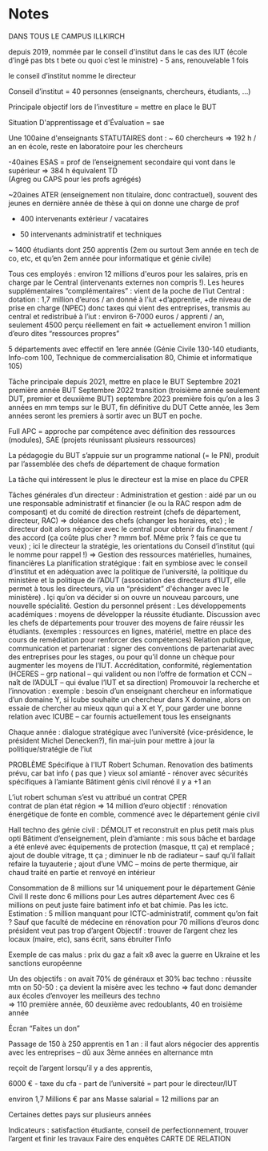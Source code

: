 # Notes

DANS TOUS LE CAMPUS ILLKIRCH

depuis 2019, nommée par le conseil d'institut dans le cas des IUT (école d’ingé pas bts t bete ou quoi c’est le ministre) - 5 ans, renouvelable 1 fois

le conseil d’institut nomme le directeur

Conseil d’institut = 40 personnes (enseignants, chercheurs, étudiants, …)

Principale objectif lors de l’investiture = mettre en place le BUT

Situation D'apprentissage et d'Évaluation = sae

Une 100aine d'enseignants STATUTAIRES
dont :
~ 60 chercheurs => 192 h / an en école, reste en laboratoire pour les chercheurs

-40aines ESAS = prof de l’enseignement secondaire qui vont dans le supérieur => 384 h équivalent TD  
(Agreg ou CAPS pour les profs agrégés)

~20aines ATER (enseignement non titulaire, donc contractuel), souvent des jeunes en dernière année de thèse à qui on donne une charge de prof

- 400 intervenants extérieur / vacataires

- 50 intervenants administratif et techniques

~ 1400 étudiants dont 250 apprentis (2em ou surtout 3em année en tech de co, etc, et qu’en 2em année pour informatique et génie civile)

Tous ces employés : environ 12 millions d'euros pour les salaires, pris en charge par le Central (intervenants externes non compris !). Les heures supplémentaires “complémentaires” : vient de la poche de l’iut
Central :
dotation : 1,7 million d’euros / an donné à l’iut
+d’apprentie, +de niveau de prise en charge (NPEC) donc taxes qui vient des entreprises, transmis au central et redistribué à l’iut : environ 6-7000 euros / apprenti / an, seulement 4500 perçu réellement en fait ⇒ actuellement environ 1 million d’euro dites “ressources propres”

5 départements avec effectif en 1ere année (Génie Civile 130-140 etudiants, Info-com 100, Technique de commercialisation 80, Chimie et informatique 105)

Tâche principale depuis 2021, mettre en place le BUT
Septembre 2021 première année BUT
Septembre 2022 transition (troisième année seulement DUT, premier et deuxième BUT)
septembre 2023 première fois qu’on a les 3 années en mm temps sur le BUT, fin définitive du DUT
Cette année, les 3em années seront les premiers à sortir avec un BUT en poche.

Full APC = approche par compétence avec définition des ressources (modules), SAE (projets réunissant plusieurs ressources)

La pédagogie du BUT s’appuie sur un programme national (= le PN), produit par l’assemblée des chefs de département de chaque formation

La tâche qui intéressent le plus le directeur est la mise en place du CPER

Tâches générales d’un directeur :
Administration et gestion : aidé par un ou une responsable administratif et financier (le ou la RAC respon adm de composant) et du comité de direction restreint (chefs de département, directeur, RAC) => doléance des chefs (changer les horaires, etc) ; le directeur doit alors négocier avec le central pour obtenir du financement / des accord (ça coûte plus cher ? mmm bof. Même prix ? fais ce que tu veux) ; ici le directeur la stratégie, les orientations du Conseil d’institut (qui le nomme pour rappel !) ⇒ Gestion des ressources matérielles, humaines, financières
La planification stratégique : fait en symbiose avec le conseil d’institut et en adéquation avec la politique de l’université, la politique du ministère et la politique de l’ADUT (association des directeurs d’IUT, elle permet à tous les directeurs, via un “président” d'échanger avec le ministère) . Içi qu’on va décider si on ouvre un nouveau parcours, une nouvelle spécialité.
Gestion du personnel présent :
Les développements académiques : moyens de développer la réussite étudiante. Discussion avec les chefs de départements pour trouver des moyens de faire réussir les étudiants. (exemples : ressources en lignes, matériel, mettre en place des cours de remédiation pour renforcer des compétences)
Relation publique, communication et partenariat : signer des conventions de partenariat avec des entreprises pour les stages, ou pour qu’il donne un chèque pour augmenter les moyens de l’IUT.
Accréditation, conformité, réglementation (HCERES – grp national – qui valident ou non l’offre de formation et CCN – naît de l’ADULT – qui évalue l’IUT et sa direction)
Promouvoir la recherche et l’innovation : exemple : besoin d’un enseignant chercheur en informatique d’un domaine Y, si Icube souhaite un chercheur dans X domaine, alors on essaie de chercher au mieux qqun qui a X et Y, pour garder une bonne relation avec ICUBE – car fournis actuellement tous les enseignants

Chaque année : dialogue stratégique avec l’université (vice-présidence, le président Michel Denecken?), fin mai-juin pour mettre à jour la politique/stratégie de l’iut

PROBLÈME Spécifique à l'IUT Robert Schuman.
Renovation des batiments prévu, car bat info ( pas que ) vieux
sol amianté - rénover avec sécurités spécifiques à l’amiante
Bâtiment génis civil rénové il y a +1 an

L’iut robert schuman s’est vu attribué un contrat CPER  
contrat de plan état région
=> 14 million d’euro
objectif : rénovation énergétique de fonte en comble, commencé avec le département génie civil

Hall techno des génie civil : DÉMOLIT et reconstruit en plus petit mais plus opti
Bâtiment d’enseignement, plein d’amiante : mis sous bâche et bardage a été enlevé avec équipements de protection (masque, tt ça) et remplacé ; ajout de double vitrage, tt ça ; diminuer le nb de radiateur – sauf qu’il fallait refaire la tuyauterie ; ajout d’une VMC – moins de perte thermique, air chaud traité en partie et renvoyé en intérieur

Consommation de 8 millions sur 14 uniquement pour le département Génie Civil
Il reste donc 6 millions pour Les autres département
Avec ces 6 millions on peut juste faire batiment info et bat chimie. Pas les ictc.
Estimation : 5 million manquant pour ICTC-administratif, comment qu’on fait ?
Sauf que faculté de médecine en rénovation pour 70 millions d’euros donc président veut pas trop d’argent
Objectif : trouver de l’argent chez les locaux (maire, etc), sans écrit, sans ébruiter l’info

Exemple de cas malus : prix du gaz a fait x8 avec la guerre en Ukraine et les sanctions européenne

Un des objectifs :
on avait 70% de généraux et 30% bac techno : réussite
mtn on 50-50 : ça devient la misère avec les techno
⇒ faut donc demander aux écoles d’envoyer les meilleurs des techno  
⇒ 110 première année, 60 deuxième avec redoublants, 40 en troisième année

Écran “Faites un don”

Passage de 150 à 250 apprentis en 1 an : il faut alors négocier des apprentis avec les entreprises – dû aux 3ème années en alternance mtn

reçoit de l’argent lorsqu’il y a des apprentis,

6000 € - taxe du cfa - part de l’université = part pour le directeur/IUT

environ 1,7 Millions € par ans
Masse salarial = 12 millions par an

Certaines dettes pays sur plusieurs années

Indicateurs : satisfaction étudiante, conseil de perfectionnement, trouver l’argent et finir les travaux
Faire des enquêtes CARTE DE RELATION
